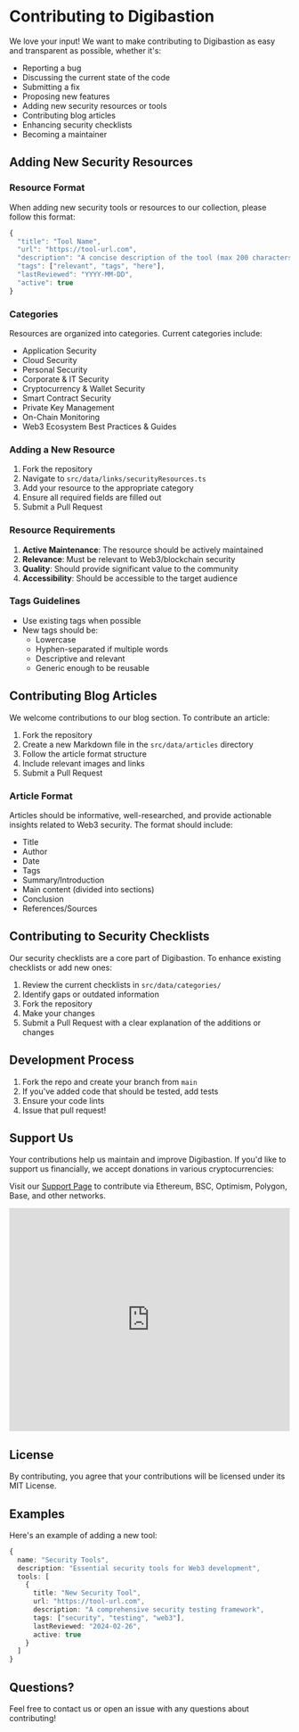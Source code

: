 
# Contributing to Digibastion

We love your input! We want to make contributing to Digibastion as easy and transparent as possible, whether it's:

- Reporting a bug
- Discussing the current state of the code
- Submitting a fix
- Proposing new features
- Adding new security resources or tools
- Contributing blog articles
- Enhancing security checklists
- Becoming a maintainer

## Adding New Security Resources

### Resource Format
When adding new security tools or resources to our collection, please follow this format:

```typescript
{
  "title": "Tool Name",
  "url": "https://tool-url.com",
  "description": "A concise description of the tool (max 200 characters)",
  "tags": ["relevant", "tags", "here"],
  "lastReviewed": "YYYY-MM-DD",
  "active": true
}
```

### Categories
Resources are organized into categories. Current categories include:
- Application Security
- Cloud Security
- Personal Security
- Corporate & IT Security
- Cryptocurrency & Wallet Security
- Smart Contract Security
- Private Key Management
- On-Chain Monitoring
- Web3 Ecosystem Best Practices & Guides

### Adding a New Resource

1. Fork the repository
2. Navigate to `src/data/links/securityResources.ts`
3. Add your resource to the appropriate category
4. Ensure all required fields are filled out
5. Submit a Pull Request

### Resource Requirements

1. **Active Maintenance**: The resource should be actively maintained
2. **Relevance**: Must be relevant to Web3/blockchain security
3. **Quality**: Should provide significant value to the community
4. **Accessibility**: Should be accessible to the target audience

### Tags Guidelines

- Use existing tags when possible
- New tags should be:
  - Lowercase
  - Hyphen-separated if multiple words
  - Descriptive and relevant
  - Generic enough to be reusable

## Contributing Blog Articles

We welcome contributions to our blog section. To contribute an article:

1. Fork the repository
2. Create a new Markdown file in the `src/data/articles` directory
3. Follow the article format structure
4. Include relevant images and links
5. Submit a Pull Request

### Article Format

Articles should be informative, well-researched, and provide actionable insights related to Web3 security. The format should include:

- Title
- Author
- Date
- Tags
- Summary/Introduction
- Main content (divided into sections)
- Conclusion
- References/Sources

## Contributing to Security Checklists

Our security checklists are a core part of Digibastion. To enhance existing checklists or add new ones:

1. Review the current checklists in `src/data/categories/`
2. Identify gaps or outdated information
3. Fork the repository
4. Make your changes
5. Submit a Pull Request with a clear explanation of the additions or changes

## Development Process

1. Fork the repo and create your branch from `main`
2. If you've added code that should be tested, add tests
3. Ensure your code lints
4. Issue that pull request!

## Support Us

Your contributions help us maintain and improve Digibastion. If you'd like to support us financially, we accept donations in various cryptocurrencies:

Visit our [Support Page](https://digibastion.com/support) to contribute via Ethereum, BSC, Optimism, Polygon, Base, and other networks.

<iframe 
  src="https://buy.copperx.io/payment/payment-link/524b0e73-8733-4c99-8a55-8cf8ff7f2c00" 
  width="100%" 
  height="400px" 
  frameborder="0"
  allowpayment
></iframe>

## License

By contributing, you agree that your contributions will be licensed under its MIT License.

## Examples

Here's an example of adding a new tool:

```typescript
{
  name: "Security Tools",
  description: "Essential security tools for Web3 development",
  tools: [
    {
      title: "New Security Tool",
      url: "https://tool-url.com",
      description: "A comprehensive security testing framework",
      tags: ["security", "testing", "web3"],
      lastReviewed: "2024-02-26",
      active: true
    }
  ]
}
```

## Questions?

Feel free to contact us or open an issue with any questions about contributing!
